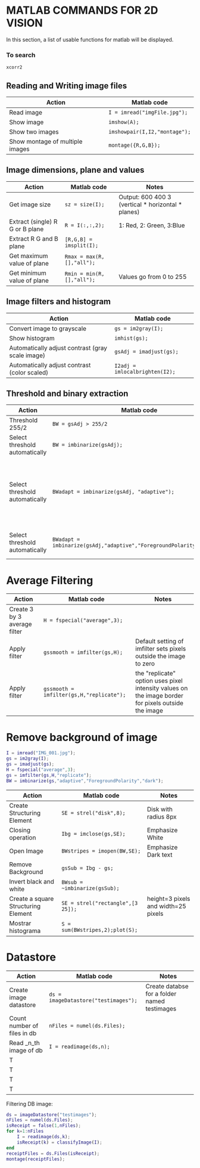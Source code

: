 <!-- To learn more about github md syntax, visit https://docs.github.com/en/get-started/writing-on-github/getting-started-with-writing-and-formatting-on-github/basic-writing-and-formatting-syntax -->

# MATLAB COMMANDS FOR 2D VISION
In this section, a list of usable functions for matlab will be displayed.

### To search
```xcorr2```

## Reading and Writing image files

| Action  | Matlab code |
| ------------- | ------------- |
| Read image  | ```I = imread("imgFile.jpg");```  |
| Show image  | ```imshow(A);```  |
| Show two images  | ```imshowpair(I,I2,"montage");```  |
| Show montage of multiple images  | ```montage({R,G,B});```  |

## Image dimensions, plane and values
| Action  | Matlab code | Notes |
| ------------- | ------------- | ------------- |
| Get image size  | ```sz = size(I);```  | Output: 600 400 3 (vertical * horizontal * planes) |
| Extract (single) R G or B plane  | ```R = I(:,:,2);```  | 1: Red, 2: Green, 3:Blue |
| Extract R G and B plane  | ```[R,G,B] = imsplit(I);```  |
| Get maximum value of plane  | ```Rmax = max(R,[],"all");```  |
| Get minimum value of plane  | ```Rmin = min(R,[],"all");```  | Values go from 0 to 255 |


## Image filters and histogram
| Action  | Matlab code |
| ------------- | ------------- |
| Convert image to grayscale  | ```gs = im2gray(I);```  |
| Show histogram | ```imhist(gs);```  |
| Automatically adjust contrast (gray scale image)  | ```gsAdj = imadjust(gs);```  |
| Automatically adjust contrast (color scaled)  | ```I2adj = imlocalbrighten(I2);```  |

## Threshold and binary extraction
| Action  | Matlab code | Notes |
| ------------- | ------------- | ------------- |
| Threshold 255/2  | ```BW = gsAdj > 255/2```  |
| Select threshold automatically   | ```BW = imbinarize(gsAdj);```  | Threshold is global |
| Select threshold automatically   | ```BWadapt = imbinarize(gsAdj, "adaptive");```  | Threshold is different for each region<br />Assumed foreground light and background dark |
| Select threshold automatically   | ```BWadapt = imbinarize(gsAdj,"adaptive","ForegroundPolarity","dark");```  | When foreground of interest is dark |

# Average Filtering
| Action  | Matlab code | Notes |
| ------------- | ------------- | ------------- |
| Create 3 by 3 average filter  | ```H = fspecial("average",3);```  |
| Apply filter  | ```gssmooth = imfilter(gs,H);```  | Default setting of imfilter sets pixels outside the image to zero |
| Apply filter  | ```gssmooth = imfilter(gs,H,"replicate");```  |  the "replicate" option uses pixel intensity values on the image border for pixels outside the image |

# Remove background of image
```matlab
I = imread("IMG_001.jpg");
gs = im2gray(I);
gs = imadjust(gs);
H = fspecial("average",3);
gs = imfilter(gs,H,"replicate");
BW = imbinarize(gs,"adaptive","ForegroundPolarity","dark");
```
| Action  | Matlab code | Notes |
| ------------- | ------------- | ------------- |
| Create Structuring Element  | ```SE = strel("disk",8);```  | Disk with radius 8px |
| Closing operation  | ```Ibg = imclose(gs,SE);```  | Emphasize White | 
| Open Image  | ```BWstripes = imopen(BW,SE);```  | Emphasize Dark text |
| Remove Background  | ```gsSub = Ibg - gs;```  |
| Invert black and white  | ```BWsub = ~imbinarize(gsSub);```  |
| Create a square Structuring Element  | ```SE = strel("rectangle",[3 25]);```  | height=3 pixels and width=25 pixels |
| Mostrar histograma   | ``````S = sum(BWstripes,2);plot(S);``````  |

# Datastore
| Action  | Matlab code | Notes |
| ------------- | ------------- | ------------- |
| Create image datastore  | ```ds = imageDatastore("testimages");```  | Create databse for a folder named testimages |
| Count number of files in db  | ```nFiles = numel(ds.Files);```  |
| Read _n_th image of db  | ```I = readimage(ds,n);```  |
| T  | ``` ```  |
| T  | ``` ```  |
| T  | ``` ```  |
| T  | ``` ```  |

Filtering DB image: 
```matlab
ds = imageDatastore("testimages");
nFiles = numel(ds.Files);
isReceipt = false(1,nFiles);
for k=1:nFiles
    I = readimage(ds,k);
    isReceipt(k) = classifyImage(I);
end
receiptFiles = ds.Files(isReceipt);
montage(receiptFiles);
```

<!--
| Action  | Matlab code | Notes |
| ------------- | ------------- | ------------- |
| T  | ``` ```  |
| T  | ``` ```  |
| T  | ``` ```  |
| T  | ``` ```  |
| T  | ``` ```  |
| T  | ``` ```  |
| T  | ``` ```  |
| T  | ``` ```  |
-->





